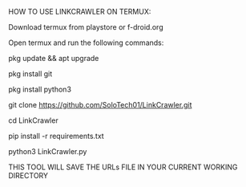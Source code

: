 HOW TO USE LINKCRAWLER ON TERMUX:

Download termux from playstore or f-droid.org

Open termux and run the following commands:

pkg update && apt upgrade

pkg install git

pkg install python3

git clone https://github.com/SoloTech01/LinkCrawler.git

cd LinkCrawler

pip install -r requirements.txt

python3 LinkCrawler.py

THIS TOOL WILL SAVE THE URLs FILE IN YOUR CURRENT WORKING DIRECTORY


